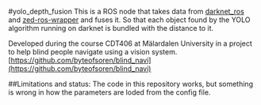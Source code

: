 #yolo_depth_fusion
This is a ROS node that takes data from [darknet_ros](https://github.com/leggedrobotics/darknet_ros) and [zed-ros-wrapper](https://github.com/stereolabs/zed-ros-wrapper) and fuses it. So that each object found by the YOLO algorithm running on darknet is bundled with the distance to it. 

Developed during the course CDT406 at Mälardalen University in a project to help blind people navigate using a vision system. [https://github.com/byteofsoren/blind_navi](https://github.com/byteofsoren/blind_navi)

##Limitations and status:
The code in this repository works, but something is wrong in how the parameters are loded from the config file.
